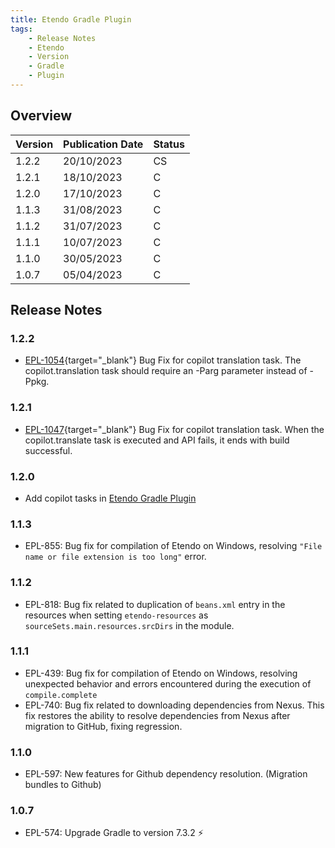 ```yaml
---
title: Etendo Gradle Plugin
tags:
    - Release Notes
    - Etendo
    - Version
    - Gradle
    - Plugin
---
```

## Overview

| Version | Publication Date | Status |
| --- | --- | --- |
| 1.2.2 | 20/10/2023 | CS |
| 1.2.1 | 18/10/2023 | C  |
| 1.2.0 | 17/10/2023 | C  |
| 1.1.3 | 31/08/2023 | C  |
| 1.1.2 | 31/07/2023 | C  |
| 1.1.1 | 10/07/2023 | C  |
| 1.1.0 | 30/05/2023 | C  |
| 1.0.7 | 05/04/2023 | C  |

## Release Notes

### 1.2.2
-  [EPL-1054](https://github.com/etendosoftware/com.etendoerp.gradleplugin/issues/18){target="\_blank"} Bug Fix for copilot translation task. The copilot.translation task should require an -Parg  parameter instead of -Ppkg.

### 1.2.1
-  [EPL-1047](https://github.com/etendosoftware/com.etendoerp.gradleplugin/issues/16){target="\_blank"} Bug Fix for copilot translation task. When the copilot.translate task is executed and API fails, it ends with build successful.

### 1.2.0
-  Add copilot tasks in [Etendo Gradle Plugin](/developer-guide/etendo-classic/developer-tools/etendo-gradle-plugin/#copilot)

### 1.1.3
- EPL-855: Bug fix for compilation of Etendo on Windows, resolving `"File name or file extension is too long"` error.

### 1.1.2
- EPL-818: Bug fix related to duplication of `beans.xml` entry in the resources when setting `etendo-resources` as `sourceSets.main.resources.srcDirs` in the module.

### 1.1.1
- EPL-439: Bug fix for compilation of Etendo on Windows, resolving unexpected behavior and errors encountered during the execution of `compile.complete`
- EPL-740: Bug fix related to downloading dependencies from Nexus. This fix restores the ability to resolve dependencies from Nexus after migration to GitHub, fixing regression.

### 1.1.0
- EPL-597: New features for Github dependency resolution. (Migration bundles to Github)
 
### 1.0.7
- EPL-574: Upgrade Gradle to version 7.3.2 :zap: